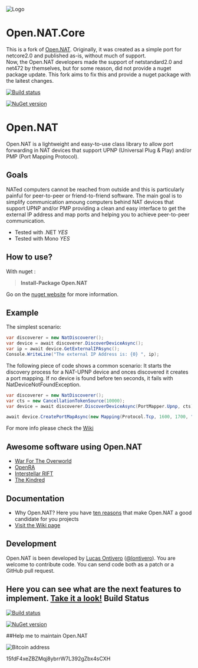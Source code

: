 ![Logo](https://github.com/lontivero/Open.Nat/raw/gh-pages/images/logos/128.jpg)

Open.NAT.Core
======

This is a fork of [Open.NAT](https://github.com/lontivero/Open.NAT). Originally, it was created as a simple port for netcore2.0 and published as-is, without much of support.  
Now, the Open.NAT developers made the support of netstandard2.0 and net472 by themselves, but for some reason, did not provide a nuget package update. This fork aims to fix this and provide a nuget package with the laitest changes.

[![Build status](https://ci.appveyor.com/api/projects/status/bi7upsn1jyls6tpt?svg=true)](https://ci.appveyor.com/project/Aragas/open-nat-core)

[![NuGet version](https://badge.fury.io/nu/open.nat.core.png)](http://badge.fury.io/nu/open.nat.core)

Open.NAT
======

Open.NAT is a lightweight and easy-to-use class library to allow port forwarding in NAT devices that support UPNP (Universal Plug & Play) and/or PMP (Port Mapping Protocol). 


Goals
-----
NATed computers cannot be reached from outside and this is particularly painful for peer-to-peer or friend-to-friend software.
The main goal is to simplify communication amoung computers behind NAT devices that support UPNP and/or PMP providing a clean 
and easy interface to get the external IP address and map ports and helping you to achieve peer-to-peer communication. 

+ Tested with .NET  _YES_
+ Tested with Mono  _YES_

How to use?
-----------
With nuget :
> **Install-Package Open.NAT** 

Go on the [nuget website](https://www.nuget.org/packages/Open.Nat/) for more information.

Example
--------

The simplest scenario:

```c#
var discoverer = new NatDiscoverer();
var device = await discoverer.DiscoverDeviceAsync();
var ip = await device.GetExternalIPAsync();
Console.WriteLine("The external IP Address is: {0} ", ip);
```

The following piece of code shows a common scenario: It starts the discovery process for a NAT-UPNP device and onces discovered it creates a port mapping. If no device is found before ten seconds, it fails with NatDeviceNotFoundException.


```c#
var discoverer = new NatDiscoverer();
var cts = new CancellationTokenSource(10000);
var device = await discoverer.DiscoverDeviceAsync(PortMapper.Upnp, cts);

await device.CreatePortMapAsync(new Mapping(Protocol.Tcp, 1600, 1700, "The mapping name"));
```

For more info please check the [Wiki](https://github.com/lontivero/Open.Nat/wiki)

Awesome software using Open.NAT
-------------
+ [War For The Overworld](https://wftogame.com/)  
+ [OpenRA](http://www.openra.net/)
+ [Interstellar RIFT](http://www.interstellarrift.com/)
+ [The Kindred](http://thekindred.net/)

Documentation
-------------
+ Why Open.NAT? Here you have [ten reasons](https://github.com/lontivero/Open.NAT/wiki/Why-Open.NAT) that make Open.NAT a good candidate for you projects
+ [Visit the Wiki page](https://github.com/lontivero/Open.Nat/wiki)

Development
-----------
Open.NAT is been developed by [Lucas Ontivero](http://geeks.ms/blogs/lontivero) ([@lontivero](http://twitter.com/lontivero)). 
You are welcome to contribute code. You can send code both as a patch or a GitHub pull request. 

Here you can see what are the next features to implement. [Take it a look!](https://trello.com/b/rkHdEm5H/open-nat)
Build Status
------------

[![Build status](https://ci.appveyor.com/api/projects/status/dadcbt26mrlri8cg)](https://ci.appveyor.com/project/lontivero/open-nat)

[![NuGet version](https://badge.fury.io/nu/open.nat.png)](http://badge.fury.io/nu/open.nat)

##Help me to maintain Open.NAT

![Bitcoin address](https://github.com/lontivero/Open.Nat/raw/gh-pages/images/bitcoinQR.png)

15fdF4xeZBZMqj8ybrrW7L392gZbx4sCXH
